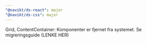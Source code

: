 ```yaml
---
"@navikt/ds-react": major
"@navikt/ds-css": major
---
```


Grid, ContentContainer: Komponenter er fjernet fra systemet. Se migreringsguide (LENKE HER)
